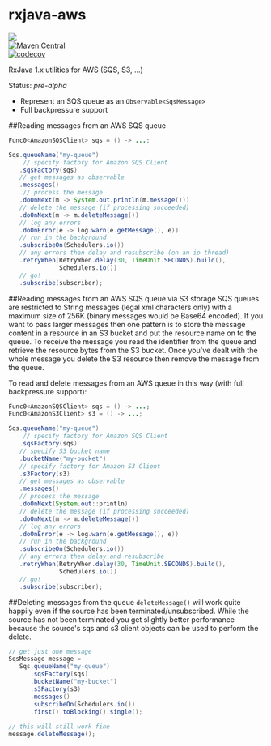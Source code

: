 # rxjava-aws
<a href="https://travis-ci.org/davidmoten/rxjava-aws"><img src="https://travis-ci.org/davidmoten/rxjava-aws.svg"/></a><br/>
[![Maven Central](https://maven-badges.herokuapp.com/maven-central/com.github.davidmoten/rxjava-aws/badge.svg?style=flat)](https://maven-badges.herokuapp.com/maven-central/com.github.davidmoten/rxjava-aws)<br/>
[![codecov](https://codecov.io/gh/davidmoten/rxjava-aws/branch/master/graph/badge.svg)](https://codecov.io/gh/davidmoten/rxjava-aws)

RxJava 1.x utilities for AWS (SQS, S3, ...)

Status: *pre-alpha*

* Represent an SQS queue as an `Observable<SqsMessage>`
* Full backpressure support


##Reading messages from an AWS SQS queue

```java
Func0<AmazonSQSClient> sqs = () -> ...;

Sqs.queueName("my-queue")
    // specify factory for Amazon SQS Client
   .sqsFactory(sqs)
   // get messages as observable
   .messages()
   .// process the message
   .doOnNext(m -> System.out.println(m.message()))
   // delete the message (if processing succeeded)
   .doOnNext(m -> m.deleteMessage())
   // log any errors
   .doOnError(e -> log.warn(e.getMessage(), e))
   // run in the background
   .subscribeOn(Schedulers.io())
   // any errors then delay and resubscribe (on an io thread)
   .retryWhen(RetryWhen.delay(30, TimeUnit.SECONDS).build(), 
              Schedulers.io())
   // go!
   .subscribe(subscriber);
```

##Reading messages from an AWS SQS queue via S3 storage
SQS queues are restricted to String messages (legal xml characters only) with a maximum size of 256K (binary messages would be Base64 encoded). If you want to pass larger messages then one pattern is to store the message content in a resource in an S3 bucket and put the resource name on to the queue. To receive the message you read the identifier from the queue and retrieve the resource bytes from the S3 bucket. Once you've dealt with the whole message you delete the S3 resource then remove the message from the queue.  

To read and delete messages from an AWS queue in this way (with full backpressure support):

```java
Func0<AmazonSQSClient> sqs = () -> ...;
Func0<AmazonS3Client> s3 = () -> ...; 

Sqs.queueName("my-queue")
    // specify factory for Amazon SQS Client
   .sqsFactory(sqs)
   // specify S3 bucket name
   .bucketName("my-bucket")
   // specify factory for Amazon S3 Client
   .s3Factory(s3)
   // get messages as observable
   .messages()
   // process the message
   .doOnNext(System.out::println)
   // delete the message (if processing succeeded)
   .doOnNext(m -> m.deleteMessage())
   // log any errors
   .doOnError(e -> log.warn(e.getMessage(), e))
   // run in the background
   .subscribeOn(Schedulers.io())
   // any errors then delay and resubscribe
   .retryWhen(RetryWhen.delay(30, TimeUnit.SECONDS).build(),
              Schedulers.io())
   // go!
   .subscribe(subscriber);
```  
##Deleting messages from the queue
`deleteMessage()` will work quite happily even if the source has been terminated/unsubscribed. While the source has not been terminated you get slightly better performance because the source's sqs and s3 client objects can be used to perform the delete.

```java
// get just one message
SqsMessage message = 
   Sqs.queueName("my-queue")
      .sqsFactory(sqs)
      .bucketName("my-bucket")
      .s3Factory(s3)
      .messages()
      .subscribeOn(Schedulers.io())
      .first().toBlocking().single();
      
// this will still work fine        
message.deleteMessage();
```  

 

